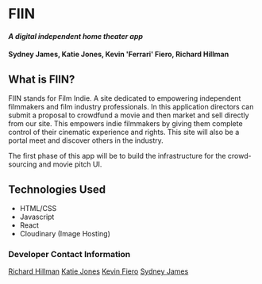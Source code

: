 # FIIN

#### _A digital independent home theater app_

#### Sydney James, Katie Jones, Kevin 'Ferrari' Fiero, Richard Hillman

## What is FIIN?

FIIN stands for Film Indie. A site dedicated to empowering independent filmmakers and film industry professionals. In this application directors can submit a proposal to crowdfund a movie and then market and sell directly from our site. This empowers indie filmmakers by giving them complete control of their cinematic experience and rights. This site will also be a portal meet and discover others in the industry.

The first phase of this app will be to build the infrastructure for the crowd-sourcing and movie pitch UI.

## Technologies Used

- HTML/CSS
- Javascript
- React
- Cloudinary (Image Hosting)

### Developer Contact Information

[Richard Hillman](https://www.linkedin.com/in/richard-hillman/)
[Katie Jones](https://www.linkedin.com/in/katiejonesyo/)
[Kevin Fiero](http://www.kevinjfiero.com/)
[Sydney James](https://www.linkedin.com/in/sydjames/)
